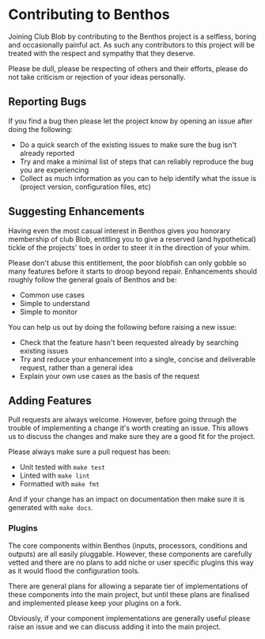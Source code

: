 Contributing to Benthos
=======================

Joining Club Blob by contributing to the Benthos project is a selfless, boring
and occasionally painful act. As such any contributors to this project will be
treated with the respect and sympathy that they deserve.

Please be dull, please be respecting of others and their efforts, please do not
take criticism or rejection of your ideas personally.

## Reporting Bugs

If you find a bug then please let the project know by opening an issue after
doing the following:

- Do a quick search of the existing issues to make sure the bug isn't already
  reported
- Try and make a minimal list of steps that can reliably reproduce the bug you
  are experiencing
- Collect as much information as you can to help identify what the issue is
  (project version, configuration files, etc)

## Suggesting Enhancements

Having even the most casual interest in Benthos gives you honorary membership of
club Blob, entitling you to give a reserved (and hypothetical) tickle of the
projects' toes in order to steer it in the direction of your whim.

Please don't abuse this entitlement, the poor blobfish can only gobble so many
features before it starts to droop beyond repair. Enhancements should roughly
follow the general goals of Benthos and be:

- Common use cases
- Simple to understand
- Simple to monitor

You can help us out by doing the following before raising a new issue:

- Check that the feature hasn't been requested already by searching existing
  issues
- Try and reduce your enhancement into a single, concise and deliverable
  request, rather than a general idea
- Explain your own use cases as the basis of the request

## Adding Features

Pull requests are always welcome. However, before going through the trouble of
implementing a change it's worth creating an issue. This allows us to discuss
the changes and make sure they are a good fit for the project.

Please always make sure a pull request has been:

- Unit tested with `make test`
- Linted with `make lint`
- Formatted with `make fmt`

And if your change has an impact on documentation then make sure it is generated
with `make docs`.

### Plugins

The core components within Benthos (inputs, processors, conditions and outputs)
are all easily pluggable. However, these components are carefully vetted and
there are no plans to add niche or user specific plugins this way as it would
flood the configuration tools.

There are general plans for allowing a separate tier of implementations of these
components into the main project, but until these plans are finalised and
implemented please keep your plugins on a fork.

Obviously, if your component implementations are generally useful please raise
an issue and we can discuss adding it into the main project.
